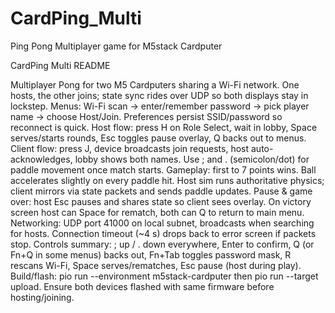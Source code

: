 # CardPing_Multi
Ping Pong Multiplayer game for M5stack Cardputer

CardPing Multi README

Multiplayer Pong for two M5 Cardputers sharing a Wi-Fi network. One hosts, the other joins; state sync rides over UDP so both displays stay in lockstep.
Menus: Wi-Fi scan → enter/remember password → pick player name → choose Host/Join. Preferences persist SSID/password so reconnect is quick.
Host flow: press H on Role Select, wait in lobby, Space serves/starts rounds, Esc toggles pause overlay, Q backs out to menus.
Client flow: press J, device broadcasts join requests, host auto-acknowledges, lobby shows both names. Use ; and . (semicolon/dot) for paddle movement once match starts.
Gameplay: first to 7 points wins. Ball accelerates slightly on every paddle hit. Host sim runs authoritative physics; client mirrors via state packets and sends paddle updates.
Pause & game over: host Esc pauses and shares state so client sees overlay. On victory screen host can Space for rematch, both can Q to return to main menu.
Networking: UDP port 41000 on local subnet, broadcasts when searching for hosts. Connection timeout (~4 s) drops back to error screen if packets stop.
Controls summary: ; up / . down everywhere, Enter to confirm, Q (or Fn+Q in some menus) backs out, Fn+Tab toggles password mask, R rescans Wi-Fi, Space serves/rematches, Esc pause (host during play).
Build/flash: pio run --environment m5stack-cardputer then pio run --target upload. Ensure both devices flashed with same firmware before hosting/joining.
